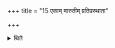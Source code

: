 +++
title = "15 एकाम् मारुतीम् प्रतिप्रस्थाता"

+++

<details><summary>थिते</summary>

15. The Pratiprasthātr̥ keeps only the (milk-mess) for Maruts and the Karambha-pots on the southern (altar).  


[^1]: Cf. TB I.6.5.1.
</details>
